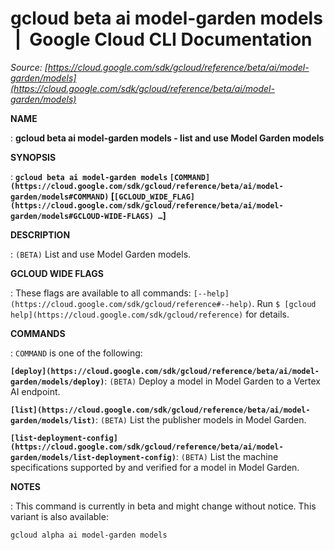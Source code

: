 # gcloud beta ai model-garden models  |  Google Cloud CLI Documentation

*Source: [https://cloud.google.com/sdk/gcloud/reference/beta/ai/model-garden/models](https://cloud.google.com/sdk/gcloud/reference/beta/ai/model-garden/models)*

**NAME**

: **gcloud beta ai model-garden models - list and use Model Garden models**

**SYNOPSIS**

: **`gcloud beta ai model-garden models` `[COMMAND](https://cloud.google.com/sdk/gcloud/reference/beta/ai/model-garden/models#COMMAND)` [`[GCLOUD_WIDE_FLAG](https://cloud.google.com/sdk/gcloud/reference/beta/ai/model-garden/models#GCLOUD-WIDE-FLAGS) …`]**

**DESCRIPTION**

: `(BETA)` List and use Model Garden models.

**GCLOUD WIDE FLAGS**

: These flags are available to all commands: `[--help](https://cloud.google.com/sdk/gcloud/reference#--help)`.
Run `$ [gcloud help](https://cloud.google.com/sdk/gcloud/reference)` for details.

**COMMANDS**

: ``COMMAND`` is one of the following:

**`[deploy](https://cloud.google.com/sdk/gcloud/reference/beta/ai/model-garden/models/deploy)`**:
`(BETA)` Deploy a model in Model Garden to a Vertex AI endpoint.

**`[list](https://cloud.google.com/sdk/gcloud/reference/beta/ai/model-garden/models/list)`**:
`(BETA)` List the publisher models in Model Garden.

**`[list-deployment-config](https://cloud.google.com/sdk/gcloud/reference/beta/ai/model-garden/models/list-deployment-config)`**:
`(BETA)` List the machine specifications supported by and verified
for a model in Model Garden.

**NOTES**

: This command is currently in beta and might change without notice. This variant
is also available:

```
gcloud alpha ai model-garden models
```